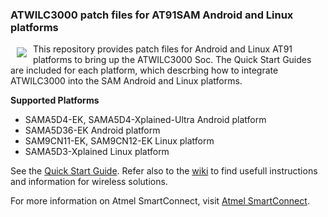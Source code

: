 ### ATWILC3000 patch files for AT91SAM Android and Linux platforms 

<a href="http://www.atmel.com"><img src="http://www.atmel.com/Images/atmel.png" align="left" hspace="10" vspace="6"></a>

This repository provides patch files for Android and Linux AT91 platforms to bring up the ATWILC3000 Soc. The Quick Start Guides are included for each platform, which descrbing how to integrate ATWILC3000 into the SAM Android and Linux platforms. 

**Supported Platforms**

* SAMA5D4-EK, SAMA5D4-Xplained-Ultra Android platform
* SAMA5D36-EK Android platform
* SAM9CN11-EK, SAM9CN12-EK Linux platform
* SAMA5D3-Xplained Linux platform

See the [Quick Start Guide](https://github.com/atwilc3000/driver/wiki/quick-start-guide). Refer also to the [wiki](https://github.com/smartConnect/wireless-driver/wiki) to find usefull instructions and information for wireless solutions. 

For more information on Atmel SmartConnect, visit [Atmel SmartConnect](http://www.atmel.com/products/wireless/wifi/smart-connect.aspx).
